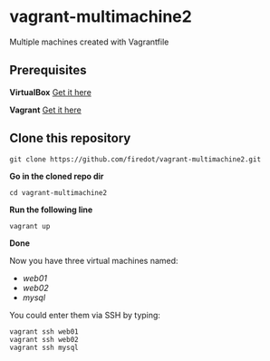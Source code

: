 # vagrant-multimachine2
Multiple machines created with Vagrantfile

## Prerequisites

**VirtualBox** [Get it here](https://www.virtualbox.org/wiki/Downloads) 

**Vagrant** [Get it here](https://www.vagrantup.com/downloads.html) 

## Clone this repository
````
git clone https://github.com/firedot/vagrant-multimachine2.git
````

**Go in the cloned repo dir**
````
cd vagrant-multimachine2
````

**Run the following line**
````
vagrant up
````

**Done**

Now you have three virtual machines named: 
 * *web01*
 * *web02*
 * *mysql*

You could enter them via SSH by typing: 
````
vagrant ssh web01
vagrant ssh web02
vagrant ssh mysql 
````
